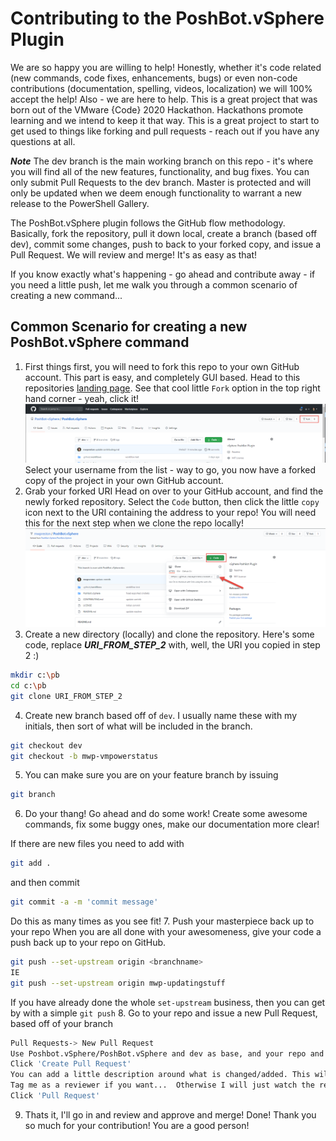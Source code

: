 # Contributing to the PoshBot.vSphere Plugin

We are so happy you are willing to help! Honestly, whether it's code related (new commands, code fixes, enhancements, bugs) or even non-code contributions (documentation, spelling, videos, localization) we will 100% accept the help!  Also - we are here to help.  This is a great project that was born out of the VMware {Code} 2020 Hackathon.  Hackathons promote learning and we intend to keep it that way. This is a great project to start to get used to things like forking and pull requests - reach out if you have any questions at all.

***Note*** The dev branch is the main working branch on this repo - it's where you will find all of the new features, functionality, and bug fixes. You can only submit Pull Requests to the dev branch.  Master is protected and will only be updated when we deem enough functionality to warrant a new release to the PowerShell Gallery.

The PoshBot.vSphere plugin follows the GitHub flow methodology.  Basically, fork the repository, pull it down local, create a branch (based off dev), commit some changes, push to back to your forked copy, and issue a Pull Request.  We will review and merge!  It's as easy as that!

If you know exactly what's happening - go ahead and contribute away - if you need a little push, let me walk you through a common scenario of creating a new command...

## Common Scenario for creating a new PoshBot.vSphere command

1. First things first, you will need to fork this repo to your own GitHub account.
This part is easy, and completely GUI based.  Head to this repositories [landing page](https://github.com/PoshBot-vSphere/PoshBot.vSphere).  See that cool little `Fork` option in the top right hand corner - yeah, click it!
![Forking](images/fork.png)
Select your username from the list - way to go, you now have a forked copy of the project in your own GitHub account.
2. Grab your forked URI
Head on over to your GitHub account, and find the newly forked repository.  Select the `Code` button, then click the little `copy` icon next to the URI containing the address to your repo!  You will need this for the next step when we clone the repo locally!
![Copy URI](images/copy-uri.png)
3. Create a new directory (locally) and clone the repository.
Here's some code, replace ***URI_FROM_STEP_2*** with, well, the URI you copied in step 2 :)

```bash
mkdir c:\pb
cd c:\pb
git clone URI_FROM_STEP_2
```

4. Create new branch based off of `dev`. I usually name these with my initials, then sort of what will be included in the branch.

```bash
git checkout dev
git checkout -b mwp-vmpowerstatus
```

5. You can make sure you are on your feature branch by issuing

```bash
git branch
```

6. Do your thang!
Go ahead and do some work!  Create some awesome commands, fix some buggy ones, make our documentation more clear!

If there are new files you need to add with

```bash
git add .
```

and then commit

```bash
git commit -a -m 'commit message'
```

Do this as many times as you see fit!
7. Push your masterpiece back up to your repo
When you are all done with your awesomeness, give your code a push back up to your repo on GitHub.

```bash
git push --set-upstream origin <branchname>
IE
git push --set-upstream origin mwp-updatingstuff
```

If you have already done the whole `set-upstream` business, then you can get by with a simple `git push`
8. Go to your repo and issue a new Pull Request, based off of your branch

```bash
Pull Requests-> New Pull Request
Use Poshbot.vSphere/PoshBot.vSphere and dev as base, and your repo and branch as compare
Click 'Create Pull Request'
You can add a little description around what is changed/added. This will help things move along faster
Tag me as a reviewer if you want...  Otherwise I will just watch the repo
Click 'Pull Request'
```

9. Thats it, I'll go in and review and approve and merge!  Done!
Thank you so much for your contribution!  You are a good person!
